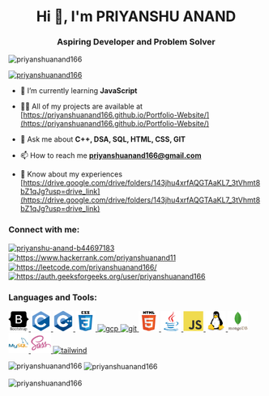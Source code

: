 <h1 align="center">Hi 👋, I'm PRIYANSHU ANAND</h1>
<h3 align="center">Aspiring Developer and Problem Solver</h3>

<p align="left"> <img src="https://komarev.com/ghpvc/?username=priyanshuanand166&label=Profile%20views&color=0e75b6&style=flat" alt="priyanshuanand166" /> </p>

<p align="left"> <a href="https://github.com/ryo-ma/github-profile-trophy"><img src="https://github-profile-trophy.vercel.app/?username=priyanshuanand166" alt="priyanshuanand166" /></a> </p>

- 🌱 I’m currently learning **JavaScript**

- 👨‍💻 All of my projects are available at [https://priyanshuanand166.github.io/Portfolio-Website/](https://priyanshuanand166.github.io/Portfolio-Website/)

- 💬 Ask me about **C++, DSA, SQL, HTML, CSS, GIT**

- 📫 How to reach me **priyanshuanand166@gmail.com**

- 📄 Know about my experiences [https://drive.google.com/drive/folders/143jhu4xrfAQGTAaKL7_3tVhmt8bZ1qJg?usp=drive_link](https://drive.google.com/drive/folders/143jhu4xrfAQGTAaKL7_3tVhmt8bZ1qJg?usp=drive_link)

<h3 align="left">Connect with me:</h3>
<p align="left">
<a href="https://linkedin.com/in/priyanshu-anand-b44697183" target="blank"><img align="center" src="https://raw.githubusercontent.com/rahuldkjain/github-profile-readme-generator/master/src/images/icons/Social/linked-in-alt.svg" alt="priyanshu-anand-b44697183" height="30" width="40" /></a>
<a href="https://www.hackerrank.com/https://www.hackerrank.com/priyanshuanand11" target="blank"><img align="center" src="https://raw.githubusercontent.com/rahuldkjain/github-profile-readme-generator/master/src/images/icons/Social/hackerrank.svg" alt="https://www.hackerrank.com/priyanshuanand11" height="30" width="40" /></a>
<a href="https://www.leetcode.com/https://leetcode.com/priyanshuanand166/" target="blank"><img align="center" src="https://raw.githubusercontent.com/rahuldkjain/github-profile-readme-generator/master/src/images/icons/Social/leet-code.svg" alt="https://leetcode.com/priyanshuanand166/" height="30" width="40" /></a>
<a href="https://auth.geeksforgeeks.org/user/https://auth.geeksforgeeks.org/user/priyanshuanand166" target="blank"><img align="center" src="https://raw.githubusercontent.com/rahuldkjain/github-profile-readme-generator/master/src/images/icons/Social/geeks-for-geeks.svg" alt="https://auth.geeksforgeeks.org/user/priyanshuanand166" height="30" width="40" /></a>
</p>

<h3 align="left">Languages and Tools:</h3>
<p align="left"> <a href="https://getbootstrap.com" target="_blank" rel="noreferrer"> <img src="https://raw.githubusercontent.com/devicons/devicon/master/icons/bootstrap/bootstrap-plain-wordmark.svg" alt="bootstrap" width="40" height="40"/> </a> <a href="https://www.cprogramming.com/" target="_blank" rel="noreferrer"> <img src="https://raw.githubusercontent.com/devicons/devicon/master/icons/c/c-original.svg" alt="c" width="40" height="40"/> </a> <a href="https://www.w3schools.com/cpp/" target="_blank" rel="noreferrer"> <img src="https://raw.githubusercontent.com/devicons/devicon/master/icons/cplusplus/cplusplus-original.svg" alt="cplusplus" width="40" height="40"/> </a> <a href="https://www.w3schools.com/css/" target="_blank" rel="noreferrer"> <img src="https://raw.githubusercontent.com/devicons/devicon/master/icons/css3/css3-original-wordmark.svg" alt="css3" width="40" height="40"/> </a> <a href="https://cloud.google.com" target="_blank" rel="noreferrer"> <img src="https://www.vectorlogo.zone/logos/google_cloud/google_cloud-icon.svg" alt="gcp" width="40" height="40"/> </a> <a href="https://git-scm.com/" target="_blank" rel="noreferrer"> <img src="https://www.vectorlogo.zone/logos/git-scm/git-scm-icon.svg" alt="git" width="40" height="40"/> </a> <a href="https://www.w3.org/html/" target="_blank" rel="noreferrer"> <img src="https://raw.githubusercontent.com/devicons/devicon/master/icons/html5/html5-original-wordmark.svg" alt="html5" width="40" height="40"/> </a> <a href="https://www.java.com" target="_blank" rel="noreferrer"> <img src="https://raw.githubusercontent.com/devicons/devicon/master/icons/java/java-original.svg" alt="java" width="40" height="40"/> </a> <a href="https://developer.mozilla.org/en-US/docs/Web/JavaScript" target="_blank" rel="noreferrer"> <img src="https://raw.githubusercontent.com/devicons/devicon/master/icons/javascript/javascript-original.svg" alt="javascript" width="40" height="40"/> </a> <a href="https://www.linux.org/" target="_blank" rel="noreferrer"> <img src="https://raw.githubusercontent.com/devicons/devicon/master/icons/linux/linux-original.svg" alt="linux" width="40" height="40"/> </a> <a href="https://www.mongodb.com/" target="_blank" rel="noreferrer"> <img src="https://raw.githubusercontent.com/devicons/devicon/master/icons/mongodb/mongodb-original-wordmark.svg" alt="mongodb" width="40" height="40"/> </a> <a href="https://www.mysql.com/" target="_blank" rel="noreferrer"> <img src="https://raw.githubusercontent.com/devicons/devicon/master/icons/mysql/mysql-original-wordmark.svg" alt="mysql" width="40" height="40"/> </a> <a href="https://sass-lang.com" target="_blank" rel="noreferrer"> <img src="https://raw.githubusercontent.com/devicons/devicon/master/icons/sass/sass-original.svg" alt="sass" width="40" height="40"/> </a> <a href="https://tailwindcss.com/" target="_blank" rel="noreferrer"> <img src="https://www.vectorlogo.zone/logos/tailwindcss/tailwindcss-icon.svg" alt="tailwind" width="40" height="40"/> </a> </p>

<p><img align="left" src="https://github-readme-stats.vercel.app/api/top-langs?username=priyanshuanand166&show_icons=true&locale=en&layout=compact" alt="priyanshuanand166" /></p>

<p>&nbsp;<img align="center" src="https://github-readme-stats.vercel.app/api?username=priyanshuanand166&show_icons=true&locale=en" alt="priyanshuanand166" /></p>

<p><img align="center" src="https://github-readme-streak-stats.herokuapp.com/?user=priyanshuanand166&" alt="priyanshuanand166" /></p>
